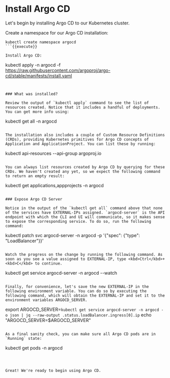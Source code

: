 # Install Argo CD

Let's begin by installing Argo CD to our Kubernetes cluster.

Create a namespace for our Argo CD installation:
```
kubectl create namespace argocd
```{{execute}}

Install Argo CD:
```
kubectl apply -n argocd -f https://raw.githubusercontent.com/argoproj/argo-cd/stable/manifests/install.yaml
```{{execute}}


### What was installed?

Review the output of `kubectl apply` command to see the list of resources created. Notice that it includes a handful of deployments. You can get more info using:
```
kubectl get all -n argocd
```{{execute}}

The installation also includes a couple of Custom Resource Definitions (CRDs), providing Kubernetes primitives for Argo CD concepts of Application and ApplicationProject. You can list these by running:
```
kubectl api-resources --api-group argoproj.io 
```{{execute}}

You can always list resources created by Argo CD by querying for these CRDs. We haven't created any yet, so we expect the following command to return an empty result:
```
kubectl get applications,appprojects -n argocd
```{{execute}}

### Expose Argo CD Server

Notice in the output of the `kubectl get all` command above that none of the services have EXTERNAL-IPs assigned. `argocd-server` is the API endpoint with which the CLI and UI will communicate, so it makes sense to expose the corresponding service. To do so, run the following command:
```
kubectl patch svc argocd-server -n argocd -p '{"spec": {"type": "LoadBalancer"}}'
```{{execute}}

Watch the progress on the change by running the following command. As soon as you see a value assigned to EXTERNAL-IP, type <kbd>Ctrl</kbd>+<kbd>C</kbd> to continue.
```
kubectl get service argocd-server -n argocd --watch
```{{execute}}

Finally, for convenience, let's save the new EXTERNAL-IP in the following environment variable. You can do so by executing the following command, which will obtain the EXTERNAL-IP and set it to the environment variables ARGOCD_SERVER.
```
export ARGOCD_SERVER=`kubectl get service argocd-server -n argocd -o json | jq --raw-output .status.loadBalancer.ingress[0].ip`
echo "ARGOCD_SERVER=$ARGOCD_SERVER"
```{{execute}}

As a final sanity check, you can make sure all Argo CD pods are in `Running` state:
```
kubectl get pods -n argocd
```{{execute}}



Great! We're ready to begin using Argo CD.